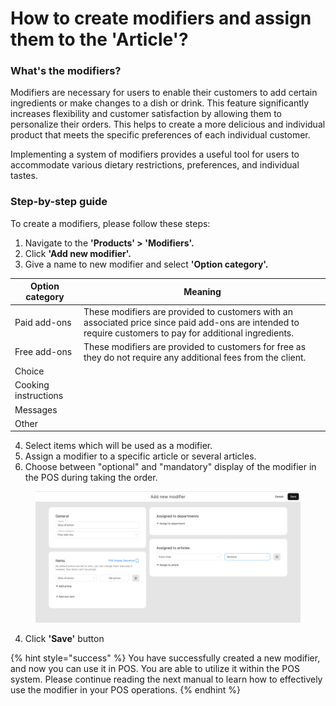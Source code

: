 # How to create modifiers and assign them to the 'Article'?

### What's the modifiers?

Modifiers are necessary for users to enable their customers to add certain ingredients or make changes to a dish or drink. This feature significantly increases flexibility and customer satisfaction by allowing them to personalize their orders. This helps to create a more delicious and individual product that meets the specific preferences of each individual customer.

Implementing a system of modifiers provides a useful tool for users to accommodate various dietary restrictions, preferences, and individual tastes.

### Step-by-step guide

To create a modifiers, please follow these steps:

1. Navigate to the **'Products' > 'Modifiers'.**
2. Click **'Add new modifier'.**
3. Give a name to new modifier and select **'Option category'.**

| Option category      | Meaning                                                                                                                                                    |
| -------------------- | ---------------------------------------------------------------------------------------------------------------------------------------------------------- |
| Paid add-ons         | These modifiers are provided to customers with an associated price since paid add-ons are intended to require customers to pay for additional ingredients. |
| Free add-ons         | These modifiers are provided to customers for free as they do not require any additional fees from the client.                                             |
| Choice               |                                                                                                                                                            |
| Cooking instructions |                                                                                                                                                            |
| Messages             |                                                                                                                                                            |
| Other                |                                                                                                                                                            |

4. Select items which will be used as a modifier.
5. Assign a modifier to a specific article or several articles.
6. Choose between "optional" and "mandatory" display of the modifier in the POS during taking the order.

<figure><img src="../../.gitbook/assets/modifier2.jpg" alt="" width="563"><figcaption></figcaption></figure>

4. Click **'Save'** button

{% hint style="success" %}
You have successfully created a new modifier, and now you can use it in POS. You are able to utilize it within the POS system. Please continue reading the next manual to learn how to effectively use the modifier in your POS operations.
{% endhint %}
